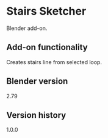 # Stairs Sketcher

Blender add-on.

Add-on functionality
-
Creates stairs line from selected loop.

Blender version
-
2.79

Version history
-
1.0.0
